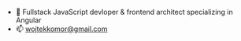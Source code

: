 - 👋 Fullstack JavaScript devloper & frontend architect specializing in Angular
- 📫 wojtekkomor@gmail.com
